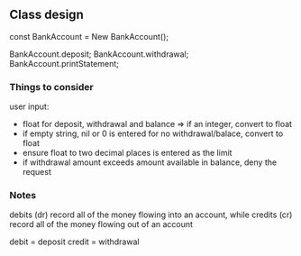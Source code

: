 ## Class design

const BankAccount = New BankAccount();

BankAccount.deposit;
BankAccount.withdrawal;
BankAccount.printStatement;

### Things to consider

user input:
  - float for deposit, withdrawal and balance => if an integer, convert to float
  - if empty string, nil or 0 is entered for no withdrawal/balace, convert to float
  - ensure float to two decimal places is entered as the limit
  - if withdrawal amount exceeds amount available in balance, deny the request

### Notes

debits (dr) record all of the money flowing into an account, while credits (cr) record all of the money flowing out of an account

debit = deposit
credit = withdrawal

